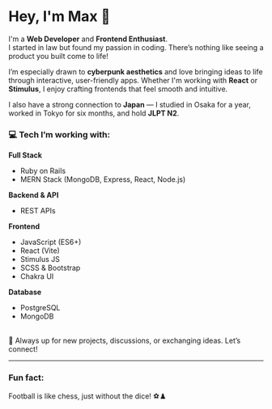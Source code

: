 # Hey, I'm Max 👋  

I'm a **Web Developer** and **Frontend Enthusiast**.  
I started in law but found my passion in coding. There’s nothing like seeing a product you built come to life!  

I’m especially drawn to **cyberpunk aesthetics** and love bringing ideas to life through interactive, user-friendly apps. Whether I'm working with **React** or **Stimulus**, I enjoy crafting frontends that feel smooth and intuitive.

I also have a strong connection to **Japan** — I studied in Osaka for a year, worked in Tokyo for six months, and hold **JLPT N2**.

### 💻 Tech I’m working with:

**Full Stack**
- Ruby on Rails
- MERN Stack (MongoDB, Express, React, Node.js)

**Backend & API**
- REST APIs

**Frontend**
- JavaScript (ES6+)
- React (Vite)
- Stimulus JS
- SCSS & Bootstrap
- Chakra UI

**Database**
- PostgreSQL
- MongoDB


<br>
🚀 Always up for new projects, discussions, or exchanging ideas. Let’s connect!


---

### Fun fact:
Football is like chess, just without the dice! ⚽♟️
